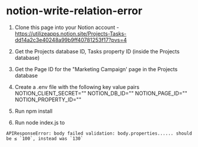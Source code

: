 # notion-write-relation-error

1. Clone this page into your Notion account - https://utilizeapps.notion.site/Projects-Tasks-dd14a2c3e40248a99b9ff40781253f17?pvs=4

2. Get the Projects database ID, Tasks property ID (inside the Projects database)

3. Get the Page ID for the "Marketing Campaign' page in the Projects database

4. Create a .env file with the following key value pairs
NOTION_CLIENT_SECRET="<enter your client secret>"
NOTION_DB_ID="<enter your db id>"
NOTION_PAGE_ID="<enter your page id>"
NOTION_PROPERTY_ID="<enter your property id>"

5. Run npm install

6. Run node index.js to 
```
APIResponseError: body failed validation: body.properties...... should be ≤ `100`, instead was `130`
```